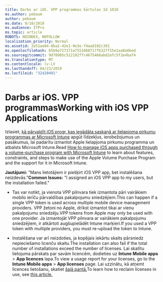 ```yaml
---
title: Darbs ar iOS. VPP programmas kārtulas Id 1018
ms.author: pebaum
author: pebaum
ms.date: 9/10/2018
ms.audience: ITPro
ms.topic: article
ROBOTS: NOINDEX, NOFOLLOW
localization_priority: Normal
ms.assetid: 2e51ae64-8ba2-42e1-9e3e-f4aad102c391
ms.openlocfilehash: 65b9a727171a7551068717f6327f15e1aa8e6bed
ms.sourcegitcommit: 9d78905c512192ffc4675468abd2efc5f2e4baf4
ms.translationtype: MT
ms.contentlocale: lv-LV
ms.lasthandoff: 04/23/2019
ms.locfileid: "32420491"
---
```

# <a name="working-with-ios-vpp-applications"></a><span data-ttu-id="d4137-102">Darbs ar iOS. VPP programmas</span><span class="sxs-lookup"><span data-stu-id="d4137-102">Working with iOS VPP Applications</span></span>

<span data-ttu-id="d4137-103">Izlasiet, [kā pārvaldīt iOS progr, kas iegādāta saskaņā ar lielapjoma pirkumu programmas ar Microsoft Intune](https://docs.microsoft.com/intune/vpp-apps-ios) apgūt līdzekļus, ierobežojumus un pasākumus, lai padarītu izmantot Apple lielapjoma pirkumu programma un atbalsts Microsoft Intune.</span><span class="sxs-lookup"><span data-stu-id="d4137-103">Read [How to manage iOS apps purchased through a volume-purchase program with Microsoft Intune](https://docs.microsoft.com/intune/vpp-apps-ios) to learn about features, constraints, and steps to make use of the Apple Volume Purchase Program and the support for it in Microsoft Intune.</span></span> 
  
 <span data-ttu-id="d4137-104">**Jautājumi:** "Mans lietotājiem ir piešķirt iOS VPP app, bet instalēšana neizdevās."</span><span class="sxs-lookup"><span data-stu-id="d4137-104">**Common Issues:** "I assigned an iOS VPP app to my users, but the installation failed."</span></span> 
  
- <span data-ttu-id="d4137-105">Tas var notikt, ja vienota VPP pilnvara tiek izmantota pāri vairākiem mobilo ierīču pārvaldības pakalpojumu sniedzējiem.</span><span class="sxs-lookup"><span data-stu-id="d4137-105">This can happen if a single VPP token is used across multiple mobile device management providers.</span></span> <span data-ttu-id="d4137-106">VPP žetoni no Apple, drīkst izmantot tikai ar vienu pakalpojumu sniedzēju.</span><span class="sxs-lookup"><span data-stu-id="d4137-106">VPP tokens from Apple may only be used with one provider.</span></span> <span data-ttu-id="d4137-107">Ja izmantojāt VPP pilnvara ar vairākiem pakalpojumu sniedzējiem, ir atkārtoti augšupielādēt Intune marķieri.</span><span class="sxs-lookup"><span data-stu-id="d4137-107">If you used a VPP token with multiple providers, you must re-upload the token to Intune.</span></span>
    
- <span data-ttu-id="d4137-108">Instalēšana var arī neizdoties, ja kopējais iekārtu skaits pārsniedz nepieciešamo licenču skaitu.</span><span class="sxs-lookup"><span data-stu-id="d4137-108">The installation can also fail if the total number of installations exceed the number of licenses.</span></span> <span data-ttu-id="d4137-109">Lai skatītu lietojuma pārskats par savām licencēm, dodieties uz **Intune Mobile apps** \> **App licences** lapa.</span><span class="sxs-lookup"><span data-stu-id="d4137-109">To view a usage report for your licenses, go to the **Intune Mobile apps** \> **App licenses** page.</span></span> <span data-ttu-id="d4137-110">Lai uzzinātu, kā atņemt licences lietošanu, skatiet [šajā pantā.](https://docs.microsoft.com/intune/vpp-apps-ios#revoking-app-licenses-and-deleting-tokens)</span><span class="sxs-lookup"><span data-stu-id="d4137-110">To learn how to reclaim licenses in use, see [this article.](https://docs.microsoft.com/intune/vpp-apps-ios#revoking-app-licenses-and-deleting-tokens)</span></span>
    


